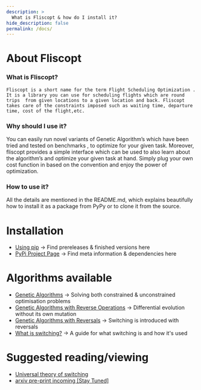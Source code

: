 ```yaml
---
description: >
  What is Fliscopt & how do I install it?
hide_description: false
permalink: /docs/
---
```


# About Fliscopt
### What is Fliscopt?
	Fliscopt is a short name for the term Flight Scheduling Optimization . It is a library you can use for scheduling flights which are round trips  from given locations to a given location and back. Fliscopt takes care of the constraints imposed such as waiting time, departure time, cost of the flight,etc. 

### Why should I use it?
You can easily run novel variants of Genetic Algorithm’s which have been tried and tested on benchmarks , to optimize for your given task. Moreover, fliscopt provides a simple interface which can be used to also learn about the algorithm’s and optimize your given task at hand. Simply plug your own cost function in based on the convention and enjoy the power of optimization.

### How to use it?
All the details are mentioned in the README.md, which explains beautifully how to install it as a package from PyPy or to clone it from the source.

# Installation
* [Using pip](/fliscopt/docs/Installation) -> Find prereleases & finished versions here
* [PyPi Project Page](https://pypi.org/project/fliscopt/) -> Find meta information & dependencies here

# Algorithms available
* [Genetic Algorithms](/fliscopt/docs/genetic) -> Solving both constrained & unconstrained optimisation problems
* [Genetic Algorithms with Reverse Operations](/fiscopt/docs/genetic-reverse) -> Differential evolution without its own mutation
* [Genetic Algorithms with Reversals](/fliscopt/docs/genetic-reversal) -> Switching is introduced with reversals
* [What is switching?](/fliscopt/docs/switching) -> A guide for what switching is and how it's used

# Suggested reading/viewing
* [Universal theory of switching](https://www.youtube.com/watch?v=aTqgPbKQUD8&feature=youtu.be)
* [arxiv pre-print incoming [Stay Tuned]](#)